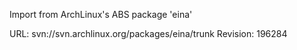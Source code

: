 Import from ArchLinux's ABS package 'eina'

URL: svn://svn.archlinux.org/packages/eina/trunk
Revision: 196284
